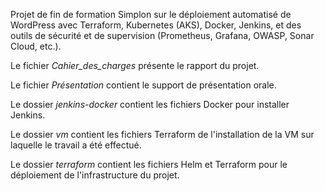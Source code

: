 Projet de fin de formation Simplon sur le déploiement automatisé de WordPress avec Terraform, Kubernetes (AKS), Docker, Jenkins, et des outils de sécurité et de supervision (Prometheus, Grafana, OWASP, Sonar Cloud, etc.).

Le fichier *Cahier_des_charges* présente le rapport du projet.

Le fichier *Présentation* contient le support de présentation orale.

Le dossier *jenkins-docker* contient les fichiers Docker pour installer Jenkins.

Le dossier *vm* contient les fichiers Terraform de l'installation de la VM sur laquelle le travail a été effectué.

Le dossier *terraform* contient les fichiers Helm et Terraform pour le déploiement de l'infrastructure du projet.

